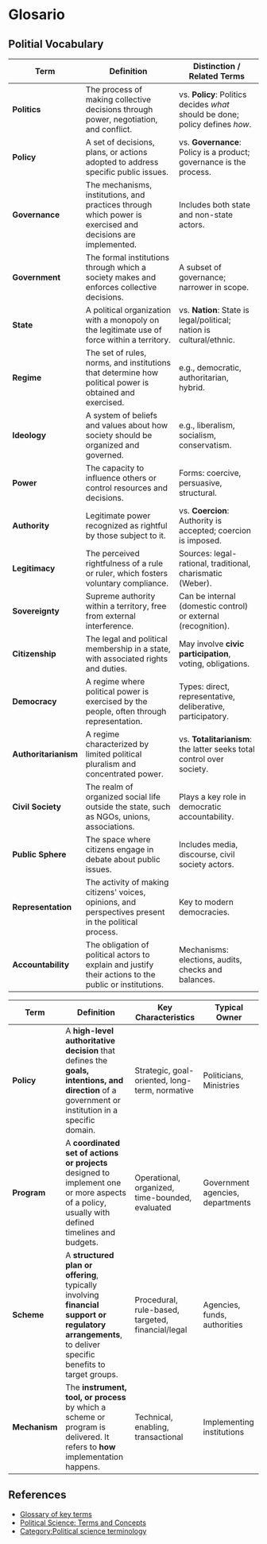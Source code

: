 # Glosario

## Politial Vocabulary

| **Term**             | **Definition**                                                                                              | **Distinction / Related Terms**                                               |
| -------------------- | ----------------------------------------------------------------------------------------------------------- | ----------------------------------------------------------------------------- |
| **Politics**         | The process of making collective decisions through power, negotiation, and conflict.                        | vs. **Policy**: Politics decides *what* should be done; policy defines *how*. |
| **Policy**           | A set of decisions, plans, or actions adopted to address specific public issues.                            | vs. **Governance**: Policy is a product; governance is the process.           |
| **Governance**       | The mechanisms, institutions, and practices through which power is exercised and decisions are implemented. | Includes both state and non-state actors.                                     |
| **Government**       | The formal institutions through which a society makes and enforces collective decisions.                    | A subset of governance; narrower in scope.                                    |
| **State**            | A political organization with a monopoly on the legitimate use of force within a territory.                 | vs. **Nation**: State is legal/political; nation is cultural/ethnic.          |
| **Regime**           | The set of rules, norms, and institutions that determine how political power is obtained and exercised.     | e.g., democratic, authoritarian, hybrid.                                      |
| **Ideology**         | A system of beliefs and values about how society should be organized and governed.                          | e.g., liberalism, socialism, conservatism.                                    |
| **Power**            | The capacity to influence others or control resources and decisions.                                        | Forms: coercive, persuasive, structural.                                      |
| **Authority**        | Legitimate power recognized as rightful by those subject to it.                                             | vs. **Coercion**: Authority is accepted; coercion is imposed.                 |
| **Legitimacy**       | The perceived rightfulness of a rule or ruler, which fosters voluntary compliance.                          | Sources: legal-rational, traditional, charismatic (Weber).                    |
| **Sovereignty**      | Supreme authority within a territory, free from external interference.                                      | Can be internal (domestic control) or external (recognition).                 |
| **Citizenship**      | The legal and political membership in a state, with associated rights and duties.                           | May involve **civic participation**, voting, obligations.                     |
| **Democracy**        | A regime where political power is exercised by the people, often through representation.                    | Types: direct, representative, deliberative, participatory.                   |
| **Authoritarianism** | A regime characterized by limited political pluralism and concentrated power.                               | vs. **Totalitarianism**: the latter seeks total control over society.         |
| **Civil Society**    | The realm of organized social life outside the state, such as NGOs, unions, associations.                   | Plays a key role in democratic accountability.                                |
| **Public Sphere**    | The space where citizens engage in debate about public issues.                                              | Includes media, discourse, civil society actors.                              |
| **Representation**   | The activity of making citizens' voices, opinions, and perspectives present in the political process.       | Key to modern democracies.                                                    |
| **Accountability**   | The obligation of political actors to explain and justify their actions to the public or institutions.      | Mechanisms: elections, audits, checks and balances.                           |

| **Term**      | **Definition**                                                                                                                                          | **Key Characteristics**                           | **Typical Owner**                |
| ------------- | ------------------------------------------------------------------------------------------------------------------------------------------------------- | ------------------------------------------------- | -------------------------------- |
| **Policy**    | A **high-level authoritative decision** that defines the **goals, intentions, and direction** of a government or institution in a specific domain.      | Strategic, goal-oriented, long-term, normative    | Politicians, Ministries          |
| **Program**   | A **coordinated set of actions or projects** designed to implement one or more aspects of a policy, usually with defined timelines and budgets.         | Operational, organized, time-bounded, evaluated   | Government agencies, departments |
| **Scheme**    | A **structured plan or offering**, typically involving **financial support or regulatory arrangements**, to deliver specific benefits to target groups. | Procedural, rule-based, targeted, financial/legal | Agencies, funds, authorities     |
| **Mechanism** | The **instrument, tool, or process** by which a scheme or program is delivered. It refers to **how** implementation happens.                            | Technical, enabling, transactional                | Implementing institutions        |

## References

- [Glossary of key terms](https://www.cambridge.org/us/files/7313/6690/0749/2521_Glossary_of_key_terms.pdf)
- [Political Science: Terms and Concepts](https://www.infoplease.com/encyclopedia/social-science/government/concepts)
- [Category:Political science terminology](https://en.wikipedia.org/wiki/Category:Political_science_terminology)

